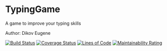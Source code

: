 # TypingGame
A game to improve your typing skills

Author: Dikov Eugene

[![Build Status](https://travis-ci.org/Zhenya750/TypingGame.svg?branch=master)](https://travis-ci.org/Zhenya750/TypingGame)
[![Coverage Status](https://coveralls.io/repos/github/Zhenya750/TypingGame/badge.svg?branch=master)](https://coveralls.io/github/Zhenya750/TypingGame?branch=master)
[![Lines of Code](https://sonarcloud.io/api/project_badges/measure?project=typegame&metric=ncloc)](https://sonarcloud.io/dashboard?id=typegame)
[![Maintainability Rating](https://sonarcloud.io/api/project_badges/measure?project=typegame&metric=sqale_rating)](https://sonarcloud.io/dashboard?id=typegame)
